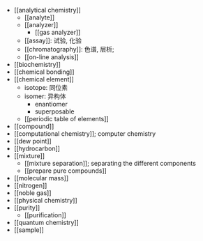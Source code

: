 - [[analytical chemistry]]
    - [[analyte]]
    - [[analyzer]]
        - [[gas analyzer]]
    - [[assay]]: 试验, 化验 
    - [[chromatography]]: 色谱, 层析;
    - [[on-line analysis]]
- [[biochemistry]]
- [[chemical bonding]]
- [[chemical element]]
    - isotope: 同位素
    - isomer: 异构体
        - enantiomer
        - superposable
    - [[periodic table of elements]]
- [[compound]]
- [[computational chemistry]]; computer chemistry
- [[dew point]]
- [[hydrocarbon]]
- [[mixture]]
    - [[mixture separation]]; separating the different components
    - [[prepare pure compounds]]
- [[molecular mass]]
- [[nitrogen]]
- [[noble gas]]
- [[physical chemistry]]
- [[purity]]
    - [[purification]]
- [[quantum chemistry]]
- [[sample]]
